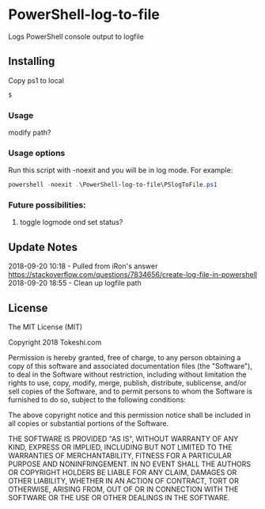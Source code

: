 # PowerShell-log-to-file
Logs PowerShell console output to logfile

## Installing
Copy ps1 to local 
```powershell
$
```

### Usage
modify path?

### Usage options
Run this script with -noexit and you will be in log mode.
For example: 
```powershell
powershell -noexit .\PowerShell-log-to-file\PSlogToFile.ps1
```

### Future possibilities:
1.  toggle logmode ond set status?


## Update Notes
2018-09-20 10:18 - Pulled from iRon's answer https://stackoverflow.com/questions/7834656/create-log-file-in-powershell
2018-09-20 18:55 - Clean up logfile path



## License

The MIT License (MIT)

Copyright 2018 Tokeshi.com

Permission is hereby granted, free of charge, to any person obtaining a copy
of this software and associated documentation files (the "Software"), to deal
in the Software without restriction, including without limitation the rights
to use, copy, modify, merge, publish, distribute, sublicense, and/or sell
copies of the Software, and to permit persons to whom the Software is
furnished to do so, subject to the following conditions:

The above copyright notice and this permission notice shall be included in
all copies or substantial portions of the Software.

THE SOFTWARE IS PROVIDED "AS IS", WITHOUT WARRANTY OF ANY KIND, EXPRESS OR
IMPLIED, INCLUDING BUT NOT LIMITED TO THE WARRANTIES OF MERCHANTABILITY,
FITNESS FOR A PARTICULAR PURPOSE AND NONINFRINGEMENT. IN NO EVENT SHALL THE
AUTHORS OR COPYRIGHT HOLDERS BE LIABLE FOR ANY CLAIM, DAMAGES OR OTHER
LIABILITY, WHETHER IN AN ACTION OF CONTRACT, TORT OR OTHERWISE, ARISING FROM,
OUT OF OR IN CONNECTION WITH THE SOFTWARE OR THE USE OR OTHER DEALINGS IN
THE SOFTWARE.
